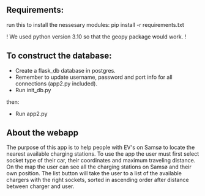 ## Requirements:
run this to install the nessesary modules:
pip install -r requirements.txt

! We used python version 3.10 so that the geopy package would work. !

## To construct the database:
- Create a flask_db database in postgres.
- Remember to update username, password and port info for all connections (app2.py included).
- Run init_db.py

then:
- Run app2.py

## About the webapp
The purpose of this app is to help people with EV's on Samsø to locate the nearest available charging stations.
To use the app the user must first select socket type of their car, their coordinates and maximum traveling distance.
On the map the user can see all the charging stations on Samsø and their own position. The list button will take the user to a list of the available chargers with the right sockets, sorted in ascending order after distance between charger and user.